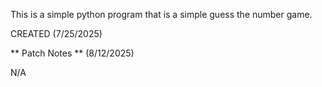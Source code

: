 This is a simple python program that is a simple guess the number game.

CREATED (7/25/2025)

** Patch Notes ** (8/12/2025)

N/A
